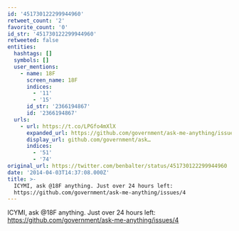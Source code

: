 ```yaml
---
id: '451730122299944960'
retweet_count: '2'
favorite_count: '0'
id_str: '451730122299944960'
retweeted: false
entities:
  hashtags: []
  symbols: []
  user_mentions:
    - name: 18F
      screen_name: 18F
      indices:
        - '11'
        - '15'
      id_str: '2366194867'
      id: '2366194867'
  urls:
    - url: https://t.co/LPGfo4mXlX
      expanded_url: https://github.com/government/ask-me-anything/issues/4
      display_url: github.com/government/ask…
      indices:
        - '51'
        - '74'
original_url: https://twitter.com/benbalter/status/451730122299944960
date: '2014-04-03T14:37:08.000Z'
title: >-
  ICYMI, ask @18F anything. Just over 24 hours left:
  https://github.com/government/ask-me-anything/issues/4
---
```


ICYMI, ask @18F anything. Just over 24 hours left: https://github.com/government/ask-me-anything/issues/4